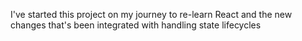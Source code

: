 I've started this project on my journey to re-learn React and the new changes that's been integrated with handling state lifecycles

